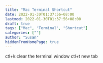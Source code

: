 ```yaml
---
title: "Mac Terminal Shortcut"
date: 2022-01-30T01:37:56+08:00
lastmod: 2022-01-30T01:37:56+08:00
draft: true
tags: ["Mac", "Terminal", "Shortcut"]
categories: [""]
author: "Susan"
hiddenFromHomePage: true
---
```


ctl+k clear the terminal window
ctl+t new tab
